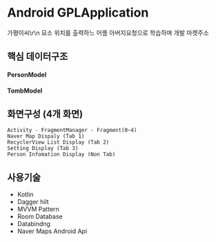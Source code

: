 
# Android GPLApplication
가평이씨\r\n
    묘소 위치를 출력하느 어플
    아버지요청으로 학습하며 개발
    마켓주소

## 핵심 데이터구조
#### PersonModel

#### TombModel
      

## 화면구성 (4개 화면)
    Activity - FragmentManager - Fragment(0~4)
    Naver Map Dispaly (Tab 1)
    RecyclerView List Display (Tab 2)
    Setting Display (Tab 3)
    Person Infomation Display (Non Tab)
    
## 사용기술
  - Kotlin
  - Dagger hilt
  - MVVM Pattern
  - Room Database
  - Databindng
  - Naver Maps Android Api

